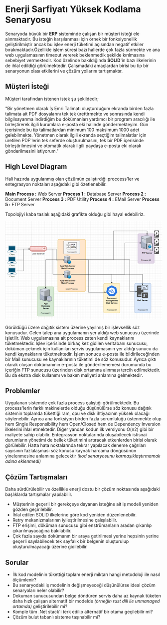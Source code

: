 # Enerji Sarfiyatı Yüksek Kodlama Senaryosu

Senaryoda büyük bir **ERP** sisteminde çalışan bir müşteri isteği ele alınmaktadır. Bu isteğin karşılanması için örnek bir fonksiyonellik geliştirilmiştir ancak bu işlev enerji tüketimi açısından negatif etkiler bırakmaktadır.Özellikle işlem süresi bazı hallerde çok fazla sürmekte ve ana web uygulamasının timeout vererek beklenmedik şekilde kırılmasına sebebiyet vermektedir. Kod özelinde bakıldığında **SOLID**'in bazı ilkelerinin de ihlal edildiği görülmektedir. Çalışmadaki amaçlardan birisi bu tip bir senaryonun olası etkilerini ve çözüm yollarını tartışmaktır.

## Müşteri İsteği

Müşteri tarafından istenen istek şu şekildedir;

"Bir yönetmen olarak İş Emri Talimatı oluşturduğum ekranda birden fazla talimata ait PDF dosyalarını tek tek ürettirmekte ve sonrasında kendi bilgilsayarıma indirdiğim bu dökümanları yardımcı bir program aracılığı ile birleştirerek ilgili kurumlara e-posta eki halinde göndermekteyim. Gün içerisinde bu tip talimatlardan minimum 100 maksimum 1000 adet gelebilmekte. Yönetmen olarak ilgili ekranda seçtiğim talimalatlar için üretilen PDF'lerin tek seferde oluşturulmasını, tek bir PDF içerisinde birleştirilmesini ve otomatik olarak ilgili paydaşa e-posta eki olarak gönderilmesini istiyorum."

## High Level Diagram

Hali hazırda uygulanmış olan çözümün çalıştırdığı proccess'ler ve entegrasyon noktaları aşağıdaki gibi özetlenebilir.

**Main Process 	        :** Web Server
**Process 1 	        :** Database Server
**Process 2	            :** Document Server
**Process 3             :** PDF Utility
**Process 4             :** EMail Server
**Process 5	            :** FTP Server

Topolojiyi kaba taslak aşağıdaki grafikte olduğu gibi hayal edebiliriz.

![../assets/greencode_01.png](../assets/greencode_01.png)

Görüldüğü üzere dağıtık sistem üzerine yayılmış bir işlevsellik söz konusudur. Gelen talep ana uygulamanın yer aldığı web sunucusu üzerinde işletilir. Web uygulamasına ait process zaten kendi kaynaklarını tüketmektedir. İşlev içerisinde birkaç kez gidilen veritabanı sunucusu, doküman çekmek için kullanılan servis uygulamasının yer aldığı sunucu da kendi kaynaklarını tüketmektedir. İşlem sonucu e-posta ile bildirileceğinden bir Mail sunucusu ve kaynaklarının tüketimi de söz konusudur. Ayrıca çıktı olarak oluşan dokümanının e-posta ile gönderilememesi durumunda bu içeriğin FTP sunucusu üzerinden disk ortamına alınması tercih edilmektedir. Bu da ekstra disk kullanımı ve bakım maliyeti anlamına gelmektedir.

## Problemler

Uygulanan sistemde çok fazla process çalıştığı görülmektedir. Bu process'lerin farklı makinelerde olduğu düşünülürse söz konusu dağıtık sistemin toplamda tükettiği ram, cpu ve disk ihtiyacının yüksek olacağı söylenebilir. Ayrıca ana fonksiyon birden fazla sorumluluğu üstenmekte olup hem Single Responsibility hem Open/Closed hem de Dependency Inversion ilkelerini ihlal etmektedir. Diğer yandan kodun ilk versiyonu O(n2) gibi bir maliyete sahip olabilir. Entegrasyon noktalarında oluşabilecek istisnai durumların yönetimi de bellek tüketimini artıracak etkenlerden birisi olarak görülebilir. Hatta hata noktalarında tekrar yapılacak deneme çağrıları sayısının fazlalaşması söz konusu kaynak harcama döngüsünün yinelenmesine anlamına gelecektir _(kod senaryosunu karmaşıklaştırmamak adına eklenmedi)_

## Çözüm Tartışmaları

Daha sürdürülebilir ve özellikle enerji dostu bir çözüm noktasında aşağıdaki başlıklarda tartışmalar yapılabilir.

- Müşterinin geçerli bir gerekçeye dayanan isteğine ait iş modeli yeniden gözden geçirilebilir.
- İhlal edilen SOLID ilkelerine göre kod yeniden düzenlenebilir.
- Retry mekanizmalarının iyileştirilmesine çalışılabilir.
- FTP erişimi, döküman sunucusu gibi enstrümanların aradan çıkarılıp çıkarılmayacağına bakılabilir.
- Çok fazla sayıda dokümanın bir araya getirilmesi yerine hepsinin yerine geçerli sayılabilecek tek sayfalık bir belgenin oluşturulup oluşturulmayacağı üzerine gidilebilir.

## Sorular

- İlk kod modelinin tükettiği toplam enerji miktarı hangi metodoloji ile nasıl ölçümlenir?
- Bu senaryodaki iş modelinin değişmeyeceği düşünülürse ideal çözüm senaryoları neler olabilir?
- Dokuman sunucusundan belge döndüren servis daha az kaynak tüketen daha hızlı çalışan alternatif bir modelde _(örneğin rust dili ile unmanaged ortamda)_ geliştirilebilir mi?
- Komple tüm .Net stack'i terk edilip alternatif bir otama geçilebilir mi?
- Çözüm bulut tabanlı sisteme taşınabilir mi?